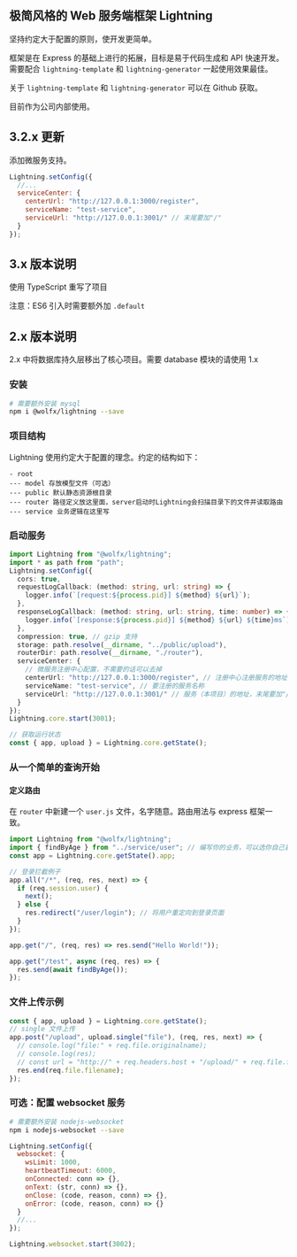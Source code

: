 ## 极简风格的 Web 服务端框架 Lightning

坚持约定大于配置的原则，使开发更简单。

框架是在 Express 的基础上进行的拓展，目标是易于代码生成和 API 快速开发。需要配合 `lightning-template` 和 `lightning-generator` 一起使用效果最佳。

关于 `lightning-template` 和 `lightning-generator` 可以在 Github 获取。

目前作为公司内部使用。

## 3.2.x 更新

添加微服务支持。

```javascript
Lightning.setConfig({
  //...
  serviceCenter: {
    centerUrl: "http://127.0.0.1:3000/register",
    serviceName: "test-service",
    serviceUrl: "http://127.0.0.1:3001/" // 末尾要加"/"
  }
});
```

## 3.x 版本说明

使用 TypeScript 重写了项目

注意：ES6 引入时需要额外加 `.default`

## 2.x 版本说明

2.x 中将数据库持久层移出了核心项目。需要 database 模块的请使用 1.x

### 安装

```bash
# 需要额外安装 mysql
npm i @wolfx/lightning --save
```

### 项目结构

Lightning 使用约定大于配置的理念。约定的结构如下：

```
- root
--- model 存放模型文件（可选）
--- public 默认静态资源根目录
--- router 路径定义放这里面，server启动时Lightning会扫描目录下的文件并读取路由
--- service 业务逻辑在这里写
```

### 启动服务

```typescript
import Lightning from "@wolfx/lightning";
import * as path from "path";
Lightning.setConfig({
  cors: true,
  requestLogCallback: (method: string, url: string) => {
    logger.info(`[request:${process.pid}] ${method} ${url}`);
  },
  responseLogCallback: (method: string, url: string, time: number) => {
    logger.info(`[response:${process.pid}] ${method} ${url} ${time}ms`);
  },
  compression: true, // gzip 支持
  storage: path.resolve(__dirname, "../public/upload"),
  routerDir: path.resolve(__dirname, "./router"),
  serviceCenter: {
    // 微服务注册中心配置，不需要的话可以去掉
    centerUrl: "http://127.0.0.1:3000/register", // 注册中心注册服务的地址
    serviceName: "test-service", // 要注册的服务名称
    serviceUrl: "http://127.0.0.1:3001/" // 服务（本项目）的地址，末尾要加"/"
  }
});
Lightning.core.start(3001);

// 获取运行状态
const { app, upload } = Lightning.core.getState();
```

### 从一个简单的查询开始

#### 定义路由

在 `router` 中新建一个 `user.js` 文件，名字随意。路由用法与 express 框架一致。

```typescript
import Lightning from "@wolfx/lightning";
import { findByAge } from "../service/user"; // 编写你的业务，可以选你自己喜欢的 DB 框架
const app = Lightning.core.getState().app;

// 登录拦截例子
app.all("/*", (req, res, next) => {
  if (req.session.user) {
    next();
  } else {
    res.redirect("/user/login"); // 将用户重定向到登录页面
  }
});

app.get("/", (req, res) => res.send("Hello World!"));

app.get("/test", async (req, res) => {
  res.send(await findByAge());
});
```

### 文件上传示例

```javascript
const { app, upload } = Lightning.core.getState();
// single 文件上传
app.post("/upload", upload.single("file"), (req, res, next) => {
  // console.log("file:" + req.file.originalname);
  // console.log(res);
  // const url = "http://" + req.headers.host + "/upload/" + req.file.filename;
  res.end(req.file.filename);
});
```

### 可选：配置 websocket 服务

```bash
# 需要额外安装 nodejs-websocket
npm i nodejs-websocket --save
```

```javascript
Lightning.setConfig({
  websocket: {
    wsLimit: 1000,
    heartbeatTimeout: 6000,
    onConnected: conn => {},
    onText: (str, conn) => {},
    onClose: (code, reason, conn) => {},
    onError: (code, reason, conn) => {}
  }
  //...
});

Lightning.websocket.start(3002);
```
